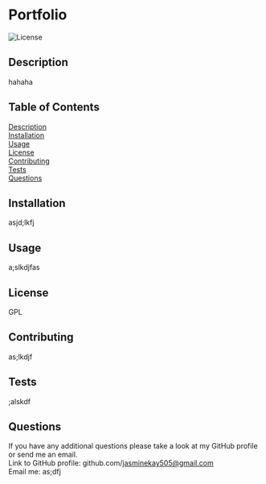 
# Portfolio
![License](https://img.shields.io/badge/license-GPL-blue.svg)

## Description
hahaha

## Table of Contents
[Description](#Description)  
[Installation](#Installation)  
[Usage](#Usage)  
[License](#License)  
[Contributing](#Contribution)  
[Tests](#Tests)  
[Questions](#Questions) 

## Installation
asjd;lkfj

## Usage
a;slkdjfas

## License 
GPL


## Contributing
as;lkdjf

## Tests
;alskdf

## Questions
If you have any additional questions please take a look at my GitHub profile or send me an email.  
Link to GitHub profile: github.com/jasminekay505@gmail.com  
Email me: as;dfj  

